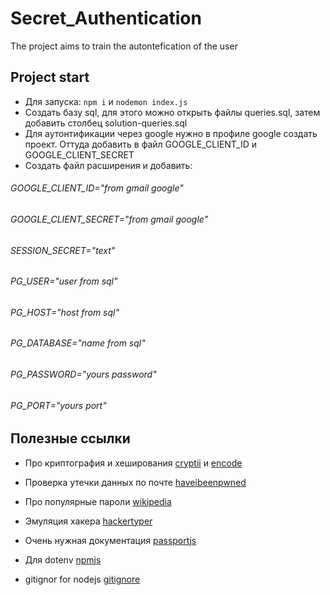 # Secret_Authentication
The project aims to train the autontefication of the user

## Project start
* Для запуска:
`npm i` и
`nodemon index.js`
* Cоздать базу sql, для этого можно открыть файлы queries.sql, затем добавить столбец solution-queries.sql
* Для аутонтификации через google нужно в профиле google создать проект. Оттуда добавить в файл GOOGLE_CLIENT_ID и GOOGLE_CLIENT_SECRET
* Создать файл расширения и добавить:
<h6>GOOGLE_CLIENT_ID="from gmail google"<h6>
<h6>GOOGLE_CLIENT_SECRET="from gmail google"<h6>
<h6>SESSION_SECRET="text"<h6>
<h6>PG_USER="user from sql"<h6>
<h6>PG_HOST="host from sql"<h6>
<h6>PG_DATABASE="name from sql"<h6>
<h6>PG_PASSWORD="yours password"<h6>
<h6>PG_PORT="yours port"<h6>


## Полезные ссылки
* Про криптография и хеширования [cryptii](https://cryptii.com/pipes/caesar-cipher) и [encode](https://encode-decode.com/aes256-encrypt-online/)
* Проверка утечки данных по почте [haveibeenpwned](https://haveibeenpwned.com/)
* Про популярные пароли [wikipedia](https://en.wikipedia.org/wiki/List_of_the_most_common_passwords)
* Эмуляция хакера [hackertyper](https://hackertyper.net/)
* Очень нужная документация [passportjs](https://www.passportjs.org/docs/)

* Для dotenv [npmjs](https://www.npmjs.com/package/dotenv)
* gitignor for nodejs [gitignore](https://github.com/github/gitignore/blob/main/Node.gitignore)
